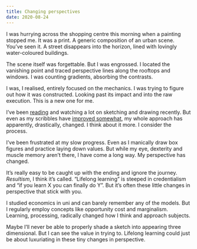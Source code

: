 ```yaml
---
title: Changing perspectives
date: 2020-08-24
---
```


<p>I was hurrying across the shopping centre this morning when a painting stopped me. It was a print. A generic composition of an urban scene. You’ve seen it. A street disappears into the horizon, lined with lovingly water-coloured buildings.</p><p>The scene itself was forgettable. But I was engrossed. I located the vanishing point and traced perspective lines along the rooftops and windows. I was counting gradients, absorbing the contrasts.</p><p>I was, I realised, entirely focused on the mechanics. I was trying to figure out how it was constructed. Looking past its impact and into the raw execution. This is a new one for me.</p><p>I’ve been <a href="__GHOST_URL__/why-cant-you-draw/">reading</a> and watching a lot on sketching and drawing recently. But even as my scribbles have <a href="__GHOST_URL__/flowerpot2/">improved somewhat</a>, my whole approach has apparently, drastically, changed. I think about it more. I consider the process.</p><p>I’ve been frustrated at my slow progress. Even as I manically draw box figures and practice laying down values. But while my eye, dexterity and muscle memory aren’t there, I have come a long way. My perspective has changed.</p><p>It’s really easy to be caught up with the ending and ignore the journey. <em>Resultism</em>, I think it’s called. “Lifelong learning” is steeped in credentialism and “if you learn X you can finally do Y”. But it’s often these little changes in perspective that stick with you.</p><p>I studied economics in uni and can barely remember any of the models. But I regularly employ concepts like opportunity cost and marginalism. Learning, processing, radically changed how I think and approach subjects.</p><p>Maybe I’ll never be able to properly shade a sketch into appearing three dimensional. But I can see the value in trying to. Lifelong learning could just be about luxuriating in these tiny changes in perspective.</p>